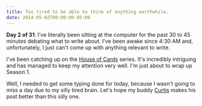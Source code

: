 ```yaml
---
title: Too tired to be able to think of anything worthwhile.
date: 2014-05-02T00:00:00-05:00
---
```

**Day 2 of 31**: I've literally been sitting at the computer for the past 30 to 45 minutes debating what to write about. I've been awake since 4:30 AM and, unfortunately, I just can't come up with anything relevant to write.

I've been catching up on the [House of Cards](http://www.imdb.com/title/tt1856010/) series. It's incredibly intriguing and has managed to keep my attention very well. I'm just about to wrap up Season 1.

Well, I needed to get some typing done for today, because I wasn't going to miss a day due to my silly tired brain. Let's hope my buddy [Curtis](http://curtis.schlak.com/) makes his post better than this silly one.
